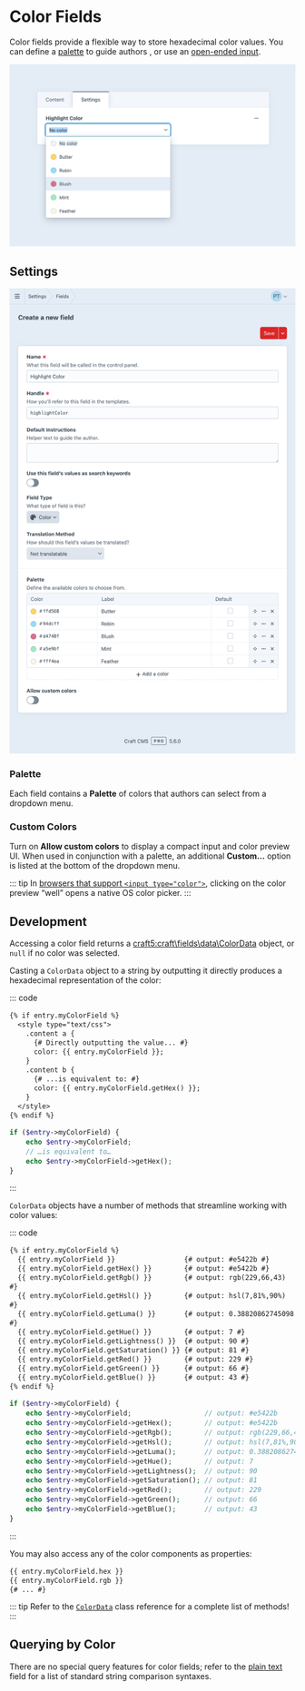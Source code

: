 # Color Fields

Color fields provide a flexible way to store hexadecimal color values. You can define a [palette](#palette) to guide authors <Since ver="5.6.0" feature="Color field palettes" />, or use an [open-ended input](#custom-colors).

<!-- more -->

![Screenshot of a color field interface in the Craft control panel](../../images/fields-color-ui.png)

## Settings

<BrowserShot
  url="https://my-craft-project.ddev.site/admin/settings/fields/new"
  :link="false"
  :max-height="500"
  caption="Adding a new color field via the control panel.">
<img src="../../images/fields-color-settings.png" alt="Color field settings screen in the Craft control panel">
</BrowserShot>

### Palette

Each field contains a **Palette** of colors that authors can select from a dropdown menu.

### Custom Colors

Turn on **Allow custom colors** to display a compact input and color preview UI. When used in conjunction with a palette, an additional **Custom…** option is listed at the bottom of the dropdown menu.

::: tip
In [browsers that support `<input type="color">`](https://caniuse.com/input-color), clicking on the color preview “well” opens a native OS color picker.
:::

## Development

Accessing a color field returns a <craft5:craft\fields\data\ColorData> object, or `null` if no color was selected.

Casting a `ColorData` object to a string by outputting it directly produces a hexadecimal representation of the color:

::: code
```twig
{% if entry.myColorField %}
  <style type="text/css">
    .content a {
      {# Directly outputting the value... #}
      color: {{ entry.myColorField }};
    }
    .content b {
      {# ...is equivalent to: #}
      color: {{ entry.myColorField.getHex() }};
    }
  </style>
{% endif %}
```
```php
if ($entry->myColorField) {
    echo $entry->myColorField;
    // …is equivalent to…
    echo $entry->myColorField->getHex();
}
```
:::

`ColorData` objects have a number of methods that streamline working with color values:

::: code
```twig
{% if entry.myColorField %}
  {{ entry.myColorField }}                 {# output: #e5422b #}
  {{ entry.myColorField.getHex() }}        {# output: #e5422b #}
  {{ entry.myColorField.getRgb() }}        {# output: rgb(229,66,43) #}
  {{ entry.myColorField.getHsl() }}        {# output: hsl(7,81%,90%) #}
  {{ entry.myColorField.getLuma() }}       {# output: 0.38820862745098 #}
  {{ entry.myColorField.getHue() }}        {# output: 7 #}
  {{ entry.myColorField.getLightness() }}  {# output: 90 #}
  {{ entry.myColorField.getSaturation() }} {# output: 81 #}
  {{ entry.myColorField.getRed() }}        {# output: 229 #}
  {{ entry.myColorField.getGreen() }}      {# output: 66 #}
  {{ entry.myColorField.getBlue() }}       {# output: 43 #}
{% endif %}
```
```php
if ($entry->myColorField) {
    echo $entry->myColorField;                  // output: #e5422b
    echo $entry->myColorField->getHex();        // output: #e5422b
    echo $entry->myColorField->getRgb();        // output: rgb(229,66,43)
    echo $entry->myColorField->getHsl();        // output: hsl(7,81%,90%)
    echo $entry->myColorField->getLuma();       // output: 0.38820862745098
    echo $entry->myColorField->getHue();        // output: 7
    echo $entry->myColorField->getLightness();  // output: 90
    echo $entry->myColorField->getSaturation(); // output: 81
    echo $entry->myColorField->getRed();        // output: 229
    echo $entry->myColorField->getGreen();      // output: 66
    echo $entry->myColorField->getBlue();       // output: 43
}
```
:::

You may also access any of the color components as properties: <Since ver="5.8.0" feature="Accessing color data components as properties" />

```twig
{{ entry.myColorField.hex }}
{{ entry.myColorField.rgb }}
{# ... #}
```

::: tip
Refer to the [`ColorData`](craft5:craft\fields\data\ColorData) class reference for a complete list of methods!
:::

## Querying by Color

There are no special query features for color fields; refer to the [plain text](plain-text.md) field for a list of standard string comparison syntaxes.

